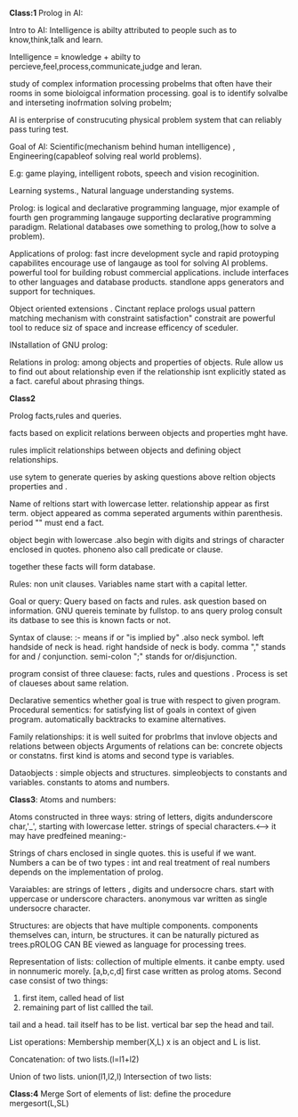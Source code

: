**Class:1**
Prolog in AI:

Intro to AI:
Intelligence is abilty attributed to people such as to know,think,talk and learn.

Intelligence = knowledge + abilty to percieve,feel,process,communicate,judge and leran.

study of complex information processing probelms that often have their rooms in some bioloigcal information processing. goal is to identify solvalbe and interseting inofrmation solving probelm;

AI is enterprise of construcuting physical problem system that can reliably pass turing test.

Goal of AI:
Scientific(mechanism behind human intelligence) , Engineering(capableof solving real world problems).

E.g: game playing, intelligent robots, speech and vision recoginition.

Learning systems., Natural language understanding systems.

Prolog:
is logical and declarative programming language,
mjor example of fourth gen programming langauge supporting declarative programming paradigm.
Relational databases owe something to prolog,(how to solve a problem).

Applications of prolog:
fast incre development sycle and rapid protoyping capabilites encourage use of langauge as tool for solving AI problems.
 powerful tool for building robust commercial applications.
 include interfaces to other languages and database products. standlone apps generators and support for techniques.

 Object oriented extensions .
 Cinctant replace prologs usual pattern matching mechanism with constraint  satisfaction"
 constrait are powerful tool to reduce siz of space and increase efficency of sceduler.

 INstallation of GNU prolog:

 Relations in prolog:
 among objects and properties of objects.
 Rule allow us to find out about relationship even if the relationship isnt explicitly stated as a fact. careful about phrasing things.

 **Class2**

 Prolog facts,rules and queries.
  
  facts based on explicit relations berween objects and properties mght have.

  rules implicit relationships between objects and defining object relationships.

  use sytem to generate queries by asking questions above reltion objects properties and .

  Name of reltions start with lowercase letter.
  relationship appear as first term.
  object appeared as comma seperated arguments within parenthesis.
   period ""  must end a fact.

   object begin with lowercase .also begin with digits and strings of character enclosed in quotes.
   phoneno also call predicate or clause.

   together these facts will form database.

   Rules:
   non unit clauses.
   Variables name start with a capital letter.

   Goal or query:
   Query based on facts and rules. ask question based on information.
   GNU quereis teminate by fullstop.
   to ans query prolog consult its datbase to see this is known facts or not.

   Syntax of clause:
   :- means if or "is implied by" .also neck symbol.
   left handside of neck is head.
   right handside of neck is body.
   comma "," stands for and / conjunction.
   semi-colon ";" stands for or/disjunction.

   program consist of three clauese: facts, rules and questions . Process is set of claueses about same relation.


Declarative sementics whether goal is true with respect to given program.
Procedural sementics: for satisfying list of goals in context of given program. automatically backtracks to examine alternatives.

Family relationships:
it is well suited for probrlms that invlove objects and relations between objects
Arguments of relations can be: concrete objects or constatns. first kind is atoms and second type is variables.

Dataobjects :
simple objects and structures.
simpleobjects to constants and variables.
constants to atoms and numbers.

**Class3**:
Atoms and numbers:

Atoms constructed in three ways: 
string of letters, digits andunderscore char,'_', starting with lowercase letter.
strings of special characters.<-->
it may have predfeined meaning:-

Strings of chars enclosed in single quotes. this is useful if we want. 
Numbers a can be of two types : int and real
treatment of real numbers depends on the implementation of prolog.

Varaiables:
 are strings of letters , digits and undersocre chars. start with uppercase or underscore characters.
 anonymous var written as single undersocre character.

 Structures:
  are objects that have multiple components.
  components themselves can, inturn, be structures.
  it can be naturally pictured as trees.pROLOG CAN BE viewed as language for processing trees.

  Representation of lists:
  collection of multiple elments. it canbe empty.
  used in nonnumeric morely.
  [a,b,c,d]
  first case written as prolog atoms. 
  Second case consist of two things: 
  1. first item, called head of list
  2. remaining part of list callled the tail.

  tail and a head. tail itself has to be list.
  vertical bar sep the head and tail.

  List operations:
  Membership
  member(X,L)
  x is an object and L is list.

  Concatenation:
  of two lists.(l=l1+l2)

  Union of two lists.
  union(l1,l2,l)
  Intersection of two lists:
  
**Class:4**
  Merge Sort of elements of list:
  define the procedure
  mergesort(L,SL)

